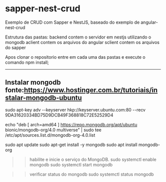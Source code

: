 # sapper-nest-crud
Exemplo de CRUD com Sapper e NestJS, baseado do exemplo de angular-nest-crud

Estrutura das pastas:
backend contem o servidor em nestjs utilizando o mongodb
aclient contem os arquivos do angular
sclient contem os arquivos do sapper

Apos clonar o repositorio entre em cada uma das pastas e execute o comando npm install;




----------------------------------------
Instalar mongodb  fonte:https://www.hostinger.com.br/tutoriais/instalar-mongodb-ubuntu
----------------------------------------
sudo apt-key adv --keyserver hkp://keyserver.ubuntu.com:80 --recv 9DA31620334BD75D9DCB49F368818C72E52529D4

echo "deb [ arch=amd64 ] https://repo.mongodb.org/apt/ubuntu bionic/mongodb-org/4.0 multiverse" | sudo tee /etc/apt/sources.list.d/mongodb-org-4.0.list

sudo apt update
sudo apt-get install -y mongodb
sudo apt install mongodb-org

>>habilite e inicie o serviço do MongoDB.
sudo systemctl enable mongodb
sudo systemctl start mongodb

>>verificar status do mongodb
sudo systemctl status mongodb

